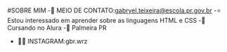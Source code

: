 #SOBRE MIM
-📢 MEIO DE CONTATO:gabryel.teixeira@escola.pr.gov.br
-⭐ Estou interessado em aprender sobre as linguagens HTML e CSS
-🌱Cursando no Alura
-🗿 Palmeira PR
- 🗿🍷 INSTAGRAM:gbr.wrz 
<!---
gabryel7/gabryel7 is a ✨ special ✨ repository because its `README.md` (this file) appears on your GitHub profile.
You can click the Preview link to take a look at your changes.
---
